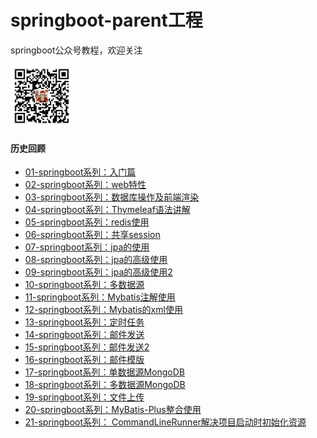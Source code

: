 # springboot-parent工程
springboot公众号教程，欢迎关注
 
<img src="https://github.com/zhangliang520/springboot-parent/blob/master/gzh.png" alt="公众号" width="100" height="100" align="bottom" />

 

#### 历史回顾

- [01-springboot系列：入门篇](http://mp.weixin.qq.com/s?__biz=MzIwNDUzNTYxMA==&mid=2247484357&idx=1&sn=5d5e2f606d2d8b35963086f275122355&chksm=973fe190a04868869833d8553d900583012c6b40facdc11c2baee877e65d23930714b08e4840&scene=21#wechat_redirect) 
- [02-springboot系列：web特性](http://mp.weixin.qq.com/s?__biz=MzIwNDUzNTYxMA==&mid=2247484373&idx=1&sn=d50411d4b3c68d7d2ced2b55eef14420&chksm=973fe180a0486896ca61173395cdc0b7ac0bcdb93dd0050902ee8cd59a57901af9c6a729398d&scene=21#wechat_redirect)  
- [03-springboot系列：数据库操作及前端渲染](http://mp.weixin.qq.com/s?__biz=MzIwNDUzNTYxMA==&mid=2247484379&idx=1&sn=160845dcabaf7ffce4789cd88872fc74&chksm=973fe18ea04868980399d7f04249ef687dd069695e28f0b7f5049d6c56e8e30cc1d289761210&scene=21#wechat_redirect)  
- [04-springboot系列：Thymeleaf语法讲解](http://mp.weixin.qq.com/s?__biz=MzIwNDUzNTYxMA==&mid=2247484381&idx=1&sn=1a438186d4f2be26601f835ee5e0230d&chksm=973fe188a048689edb6adba4f5e46b22861e0d79bc9fcb17ae3881c1f6065194cb7badd2038b&scene=21#wechat_redirect)  
- [05-springboot系列：redis使用](http://mp.weixin.qq.com/s?__biz=MzIwNDUzNTYxMA==&mid=2247484400&idx=1&sn=739acb0a0364e11d018416c649919b4a&chksm=973fe1a5a04868b3c5f48d746effaeeb8ba41f4914b73779bad9ad00f059d4cfadbdd6ef685f&scene=21#wechat_redirect)  
- [06-springboot系列：共享session](http://mp.weixin.qq.com/s?__biz=MzIwNDUzNTYxMA==&mid=2247484406&idx=1&sn=c9bfa366002baf5a4e3e1fb5d1ba4ae5&chksm=973fe1a3a04868b5bddfc82dd4de088b14a8b389207429ecd37bdcee07be8209361dacaeba21&scene=21#wechat_redirect)  
- [07-springboot系列：jpa的使用](http://mp.weixin.qq.com/s?__biz=MzIwNDUzNTYxMA==&mid=2247484412&idx=1&sn=32ebfae4cae1f990c99b48dbe9ed27e9&chksm=973fe1a9a04868bfbf0301473dcc02c31bd5d95acb191b279ea074d853b7778584d9c93176d9&scene=21#wechat_redirect)  
- [08-springboot系列：jpa的高级使用](http://mp.weixin.qq.com/s?__biz=MzIwNDUzNTYxMA==&mid=2247484424&idx=1&sn=68b7a3e1a110491789924f00208b3f15&chksm=973fe65da0486f4b9969a0370fdc2847715c83b10ddca25be64dc907eacb81c5b91d80a8ea5f&scene=21#wechat_redirect)  
- [09-springboot系列：jpa的高级使用2](http://mp.weixin.qq.com/s?__biz=MzIwNDUzNTYxMA==&mid=2247484434&idx=1&sn=9d1c8bca7c778347a735166b26e805c0&chksm=973fe647a0486f512288777b6649c2e5a0610f646535a6867bc456c64d1887d4c01e7826984c&scene=21#wechat_redirect)  
- [10-springboot系列：多数据源](http://mp.weixin.qq.com/s?__biz=MzIwNDUzNTYxMA==&mid=2247484440&idx=1&sn=62b3aa95c7ef50b2f8764d04390e9d4f&chksm=973fe64da0486f5be8be904c2c0e30c17b1bd265b101895145571f8257a010418eaa39015fd4&scene=21#wechat_redirect)
- [11-springboot系列：Mybatis注解使用](http://mp.weixin.qq.com/s?__biz=MzIwNDUzNTYxMA==&mid=2247484447&idx=1&sn=82ac5d16ec95ad643b46ba34cbdc7485&chksm=973fe64aa0486f5c723d81ad5a48ac131e4a65968f09bf774cebc98492f5e40583a1c6bfd6d9&scene=21#wechat_redirect)
- [12-springboot系列：Mybatis的xml使用](http://mp.weixin.qq.com/s?__biz=MzIwNDUzNTYxMA==&mid=2247484453&idx=1&sn=f402fe0b5f8ca0eb39ac3762fc84eebe&chksm=973fe670a0486f6627fec5503749ec8178bc7762b66f090132da0ecf43152aaaf7089e730ad5&scene=21#wechat_redirect)
- [13-springboot系列：定时任务](http://mp.weixin.qq.com/s?__biz=MzIwNDUzNTYxMA==&mid=2247484474&idx=1&sn=bda65d3d5fef1cb4274d9836552c3ba1&chksm=973fe66fa0486f79d46135b3d830b6507b91a2ba71fe6a26d0df066e892c738f6a031766ca6f&scene=21#wechat_redirect)
- [14-springboot系列：邮件发送](http://mp.weixin.qq.com/s?__biz=MzIwNDUzNTYxMA==&mid=2247484482&idx=1&sn=0ba640430ed497268f15f72119dc425c&chksm=973fe617a0486f01df1c6cf19d0a4445652c1495ec98d05acb515b93766912bccc0413d32297&scene=21#wechat_redirect)
- [15-springboot系列：邮件发送2](http://mp.weixin.qq.com/s?__biz=MzIwNDUzNTYxMA==&mid=2247484491&idx=1&sn=644d934345de73bdd6630230998ba584&chksm=973fe61ea0486f08f6be7f1e8520a2cd577583d3077ef6db5d2e695f2b85616a88b402805807&scene=21#wechat_redirect) 
- [16-springboot系列：邮件模版](http://mp.weixin.qq.com/s?__biz=MzIwNDUzNTYxMA==&mid=2247484498&idx=1&sn=1b1c91c0787eeb38e59c928ecaf794f6&chksm=973fe607a0486f11b088a9b0248486c571d2c6108b4a58ea15f750316d0b6ef84c4f1f0fbc7e&scene=21#wechat_redirect) 
- [17-springboot系列：单数据源MongoDB](http://mp.weixin.qq.com/s?__biz=MzIwNDUzNTYxMA==&mid=2247484506&idx=1&sn=8f6b7ad50c6ba32ec76889bc6ddfb443&chksm=973fe60fa0486f197d53338479528f68637c991c69bbe82699be2c1398370dea861bcca6a32c&scene=21#wechat_redirect)
- [18-springboot系列：多数据源MongoDB](http://mp.weixin.qq.com/s?__biz=MzIwNDUzNTYxMA==&mid=2247484513&idx=1&sn=8907dad277894797ce649bf1d5f0cb75&chksm=973fe634a0486f22cd1d19a241bbabc68bbdf6a3cb17b6998ebc2d18fa066a4d9e25e442d6b7&scene=21#wechat_redirect) 
- [19-springboot系列：文件上传](http://mp.weixin.qq.com/s?__biz=MzIwNDUzNTYxMA==&mid=2247484520&idx=1&sn=e47feeb0a10f1966e4343910cde639a3&chksm=973fe63da0486f2b13115ebede07c1809edeacab7e7c670b908e6c93ab014c87df8a11da8af8&scene=21#wechat_redirect) 
- [20-springboot系列：MyBatis-Plus整合使用]()
- [21-springboot系列： CommandLineRunner解决项目启动时初始化资源]()
